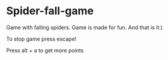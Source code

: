 # Spider-fall-game
Game with falling spiders.
Game is made for fun. And that is it:)

To stop game press escape!

Press alt + a to get more points
